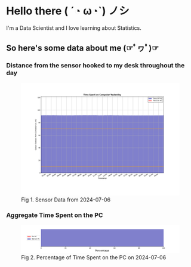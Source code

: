 
# Hello there ( ´◔ ω◔`) ノシ

I'm a Data Scientist and I love learning about Statistics.

## So here's some data about me (☞ﾟヮﾟ)☞


### Distance from the sensor hooked to my desk throughout the day
<figure>
  <picture>
    <source media="(prefers-color-scheme: dark)" srcset="Pi/readme/graphs/lineplot/dark-plot-2024-07-06.png">
    <source media="(prefers-color-scheme: light)" srcset="Pi/readme/graphs/lineplot/light-plot-2024-07-06.png">
    <img alt="Shows a black logo in light color mode and a white one in dark color mode." src="Pi/readme/graphs/lineplot/light-plot-2024-07-06.png">
  </picture>
  <figcaption>Fig 1. Sensor Data from 2024-07-06</figcaption>
</figure>



### Aggregate Time Spent on the PC
<figure>
  <picture>
    <source media="(prefers-color-scheme: dark)" srcset="Pi/readme/graphs/barplot/dark-plot-2024-07-06.png">
    <source media="(prefers-color-scheme: light)" srcset="Pi/readme/graphs/barplot/light-plot-2024-07-06.png">
    <img alt="Shows a black logo in light color mode and a white one in dark color mode." src="Pi/readme/graphs/barplot/light-plot-2024-07-06.png">
  </picture>
  <figcaption>Fig 2. Percentage of Time Spent on the PC on 2024-07-06</figcaption>
</figure>
